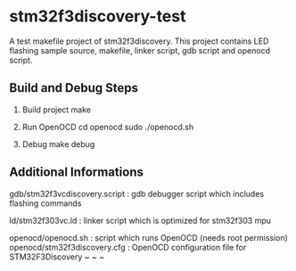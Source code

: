 stm32f3discovery-test
=====================

A test makefile project of stm32f3discovery. 
This project contains LED flashing sample source, makefile, linker script, gdb script and openocd script.

Build and Debug Steps
------

1. Build project
make

2. Run OpenOCD
cd openocd
sudo ./openocd.sh

3. Debug
make debug

Additional  Informations
------

gdb/stm32f3vcdiscovery.script : gdb debugger script which includes flashing commands

ld/stm32f303vc.ld : linker script which is optimized for stm32f303 mpu

openocd/openocd.sh : script which runs OpenOCD (needs root permission)
openocd/stm32f3discovery.cfg : OpenOCD configuration file for STM32F3Discovery
~
~
~
